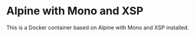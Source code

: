 # Alpine with Mono and XSP

This is a Docker container based on Alpine with Mono and XSP installed.
